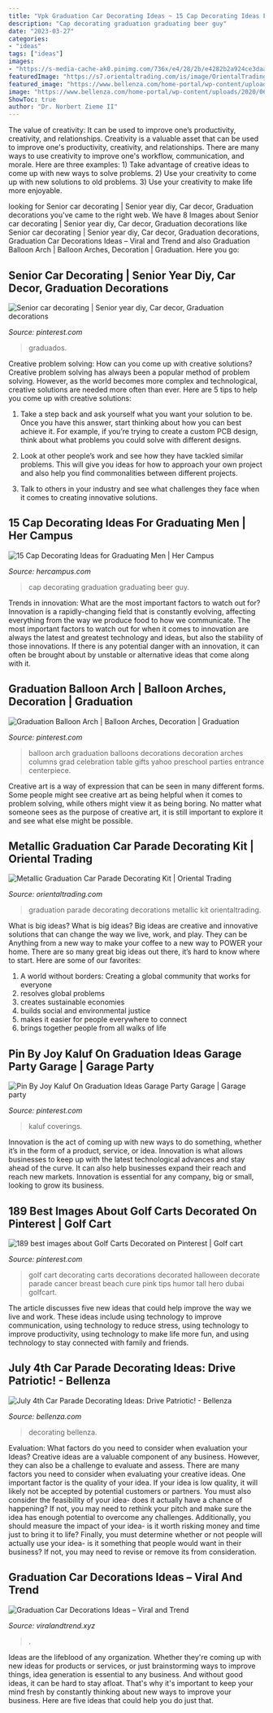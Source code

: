 ```yaml
---
title: "Vpk Graduation Car Decorating Ideas ~ 15 Cap Decorating Ideas For Graduating Men"
description: "Cap decorating graduation graduating beer guy"
date: "2023-03-27"
categories:
- "ideas"
tags: ["ideas"]
images:
- "https://s-media-cache-ak0.pinimg.com/736x/e4/28/2b/e4282b2a924ce3daa37853f3da27fdad.jpg"
featuredImage: "https://s7.orientaltrading.com/is/image/OrientalTrading/13965187?$PDP_VIEWER_IMAGE$"
featured_image: "https://www.bellenza.com/home-portal/wp-content/uploads/2020/06/july-4-car-decor.jpg"
image: "https://www.bellenza.com/home-portal/wp-content/uploads/2020/06/july-4-car-decor.jpg"
ShowToc: true
author: "Dr. Norbert Zieme II"
---
```



The value of creativity: It can be used to improve one’s productivity, creativity, and relationships.
Creativity is a valuable asset that can be used to improve one's productivity, creativity, and relationships. There are many ways to use creativity to improve one's workflow, communication, and morale. Here are three examples: 1) Take advantage of creative ideas to come up with new ways to solve problems. 2) Use your creativity to come up with new solutions to old problems. 3) Use your creativity to make life more enjoyable.

	

		
looking for Senior car decorating | Senior year diy, Car decor, Graduation decorations you've came to the right web. We have 8 Images about Senior car decorating | Senior year diy, Car decor, Graduation decorations like Senior car decorating | Senior year diy, Car decor, Graduation decorations, Graduation Car Decorations Ideas – Viral and Trend and also Graduation Balloon Arch | Balloon Arches, Decoration | Graduation. Here you go:
		
    
## Senior Car Decorating | Senior Year Diy, Car Decor, Graduation Decorations

<img loading=lazy src="https://i.pinimg.com/originals/93/8c/e8/938ce84c3b50ab7a31b5da6542fe8d62.jpg" onerror="this.onerror=null;this.src='https://tse4.mm.bing.net/th?id=OIP.jmwOGeVzkS19JfYlAKzhXgHaI2&amp;pid=15.1';" alt="Senior car decorating | Senior year diy, Car decor, Graduation decorations">

_Source: pinterest.com_

>graduados. 

	

Creative problem solving: How can you come up with creative solutions?
Creative problem solving has always been a popular method of problem solving. However, as the world becomes more complex and technological, creative solutions are needed more often than ever. Here are 5 tips to help you come up with creative solutions:
1. Take a step back and ask yourself what you want your solution to be. Once you have this answer, start thinking about how you can best achieve it. For example, if you’re trying to create a custom PCB design, think about what problems you could solve with different designs.

2. Look at other people’s work and see how they have tackled similar problems. This will give you ideas for how to approach your own project and also help you find commonalities between different projects.

3. Talk to others in your industry and see what challenges they face when it comes to creating innovative solutions.

    
## 15 Cap Decorating Ideas For Graduating Men | Her Campus

<img loading=lazy src="https://lh5.googleusercontent.com/Wh-CmuLaelfS7qUTlVYNAU2b3swhycg5nAsTOONSnpO8Y1rfvCNQQqcVnrdwjCZjQh3LyXkqb0WTOkMIAhhiG2TUpiraa-1VNaFCKwaILegzIUQAKbmdOHUfQkZVc-d6Lv769r2R" onerror="this.onerror=null;this.src='https://tse1.mm.bing.net/th?id=OIP.cYavsfUoNqxakNrAxjgQWgHaHa&amp;pid=15.1';" alt="15 Cap Decorating Ideas for Graduating Men | Her Campus">

_Source: hercampus.com_

>cap decorating graduation graduating beer guy. 

	

Trends in innovation: What are the most important factors to watch out for?
Innovation is a rapidly-changing field that is constantly evolving, affecting everything from the way we produce food to how we communicate. The most important factors to watch out for when it comes to innovation are always the latest and greatest technology and ideas, but also the stability of those innovations. If there is any potential danger with an innovation, it can often be brought about by unstable or alternative ideas that come along with it.

    
## Graduation Balloon Arch | Balloon Arches, Decoration | Graduation

<img loading=lazy src="https://i.pinimg.com/originals/98/d3/09/98d309846b8aedadd9ce754ebb17084e.jpg" onerror="this.onerror=null;this.src='https://tse4.mm.bing.net/th?id=OIP.uNFZRTfG10N-Kc6JNZq7QwHaJ4&amp;pid=15.1';" alt="Graduation Balloon Arch | Balloon Arches, Decoration | Graduation">

_Source: pinterest.com_

>balloon arch graduation balloons decorations decoration arches columns grad celebration table gifts yahoo preschool parties entrance centerpiece. 

	

Creative art is a way of expression that can be seen in many different forms. Some people might see creative art as being helpful when it comes to problem solving, while others might view it as being boring. No matter what someone sees as the purpose of creative art, it is still important to explore it and see what else might be possible.

    
## Metallic Graduation Car Parade Decorating Kit | Oriental Trading

<img loading=lazy src="https://s7.orientaltrading.com/is/image/OrientalTrading/13965187?$PDP_VIEWER_IMAGE$" onerror="this.onerror=null;this.src='https://tse3.mm.bing.net/th?id=OIP.C8vUV66INyajTseqz28AsQHaHa&amp;pid=15.1';" alt="Metallic Graduation Car Parade Decorating Kit | Oriental Trading">

_Source: orientaltrading.com_

>graduation parade decorating decorations metallic kit orientaltrading. 

	

What is big ideas?
What is big ideas? Big ideas are creative and innovative solutions that can change the way we live, work, and play. They can be Anything from a new way to make your coffee to a new way to POWER your home. There are so many great big ideas out there, it’s hard to know where to start. Here are some of our favorites: 
1. A world without borders: Creating a global community that works for everyone 
2. resolves global problems 
3. creates sustainable economies 
4. builds social and environmental justice  
5. makes it easier for people everywhere to connect 
6. brings together people from all walks of life 

    
## Pin By Joy Kaluf On Graduation Ideas Garage Party Garage | Garage Party

<img loading=lazy src="https://i.pinimg.com/originals/66/83/2d/66832d4d725adb5204345e31da7838a4.jpg" onerror="this.onerror=null;this.src='https://tse2.mm.bing.net/th?id=OIP.mI-IB_CtaHb8-ob4Se-ewAHaFj&amp;pid=15.1';" alt="Pin By Joy Kaluf On Graduation Ideas Garage Party Garage | Garage party">

_Source: pinterest.com_

>kaluf coverings. 

	

Innovation is the act of coming up with new ways to do something, whether it’s in the form of a product, service, or idea. Innovation is what allows businesses to keep up with the latest technological advances and stay ahead of the curve. It can also help businesses expand their reach and reach new markets. Innovation is essential for any company, big or small, looking to grow its business.

    
## 189 Best Images About Golf Carts Decorated On Pinterest | Golf Cart

<img loading=lazy src="https://s-media-cache-ak0.pinimg.com/736x/e4/28/2b/e4282b2a924ce3daa37853f3da27fdad.jpg" onerror="this.onerror=null;this.src='https://tse1.mm.bing.net/th?id=OIP.EJ8pJEhkIuVHdNR5SystfgAAAA&amp;pid=15.1';" alt="189 best images about Golf Carts Decorated on Pinterest | Golf cart">

_Source: pinterest.com_

>golf cart decorating carts decorations decorated halloween decorate parade cancer breast beach cure pink tips humor tall hero dubai golfcart. 

	

The article discusses five new ideas that could help improve the way we live and work. These ideas include using technology to improve communication, using technology to reduce stress, using technology to improve productivity, using technology to make life more fun, and using technology to stay connected with family and friends.

    
## July 4th Car Parade Decorating Ideas: Drive Patriotic! - Bellenza

<img loading=lazy src="https://www.bellenza.com/home-portal/wp-content/uploads/2020/06/july-4-car-decor.jpg" onerror="this.onerror=null;this.src='https://tse4.mm.bing.net/th?id=OIP.T9lyRzK1QwplIZANaI_YWAHaG_&amp;pid=15.1';" alt="July 4th Car Parade Decorating Ideas: Drive Patriotic! - Bellenza">

_Source: bellenza.com_

>decorating bellenza. 

	

Evaluation: What factors do you need to consider when evaluation your Ideas?
Creative ideas are a valuable component of any business. However, they can also be a challenge to evaluate and assess. There are many factors you need to consider when evaluating your creative ideas. 
One important factor is the quality of your idea. If your idea is low quality, it will likely not be accepted by potential customers or partners. You must also consider the feasibility of your idea- does it actually have a chance of happening? If not, you may need to rethink your pitch and make sure the idea has enough potential to overcome any challenges. Additionally, you should measure the impact of your idea- is it worth risking money and time just to bring it to life? Finally, you must determine whether or not people will actually use your idea- is it something that people would want in their business? If not, you may need to revise or remove its from consideration.

    
## Graduation Car Decorations Ideas – Viral And Trend

<img loading=lazy src="https://i.pinimg.com/originals/8b/37/3f/8b373f0da37b7b8ad7b1eca194291ccc.jpg" onerror="this.onerror=null;this.src='https://tse4.mm.bing.net/th?id=OIP.Yw5pDVptNq_FppZDoXYqLQHaFi&amp;pid=15.1';" alt="Graduation Car Decorations Ideas – Viral and Trend">

_Source: viralandtrend.xyz_

>. 

	

Ideas are the lifeblood of any organization. Whether they're coming up with new ideas for products or services, or just brainstorming ways to improve things, idea generation is essential to any business. And without good ideas, it can be hard to stay afloat. That's why it's important to keep your mind fresh by constantly thinking about new ways to improve your business. Here are five ideas that could help you do just that.

